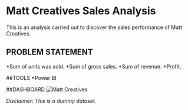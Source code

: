 # Matt Creatives Sales Analysis
This is an analysis carried out to discover the sales performance of Matt Creatives.

## PROBLEM STATEMENT
*Sum of units was sold.
*Sum of gross sales.
*Sum of revenue.
*Profit.

##TOOLS
*Power BI

##DASHBOARD
![Matt Creatives](https://user-images.githubusercontent.com/100303051/218471960-743fbd87-1136-4d26-a7ad-e1354ed047a8.PNG)

_Disclaimer: This is a dummy dataset._
